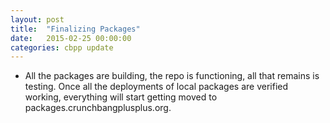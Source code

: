 ```yaml
---
layout: post
title:  "Finalizing Packages"
date:   2015-02-25 00:00:00
categories: cbpp update
---
```

+ All the packages are building, the repo is functioning, all that
remains is testing. Once all the deployments of local packages are verified
working, everything will start getting moved to packages.crunchbangplusplus.org.
